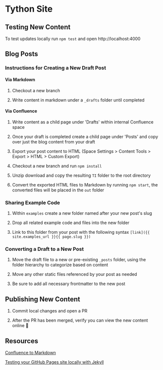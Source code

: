 # Tython Site

## Testing New Content

To test updates locally run `npm test` and open http://localhost:4000

## Blog Posts

### Instructions for Creating a New Draft Post

#### Via Markdown

1. Checkout a new branch

2. Write content in markdown under a `_drafts` folder until completed

#### Via Confluence

1. Write content as a child page under 'Drafts' within internal Confluence space

2. Once your draft is completed create a child page under 'Posts' and copy over just the blog content from your draft

3. Export your post content to HTML (Space Settings > Content Tools > Export > HTML > Custom Export)

4. Checkout a new branch and run `npm install`

5. Unzip download and copy the resulting `TI` folder to the root directory

6. Convert the exported HTML files to Markdown by running `npm start`, the converted files will be placed in the `out` folder

### Sharing Example Code

1. Within `examples` create a new folder named after your new post's slug

2. Drop all related example code and files into the new folder

3. Link to this folder from your post with the following syntax `[link]({{ site.examples_url }}{{ page.slug }})`
### Converting a Draft to a New Post

1. Move the draft file to a new or pre-existing `_posts` folder, using the folder hierarchy to categorize based on content

2. Move any other static files referenced by your post as needed

3. Be sure to add all necessary frontmatter to the new post

## Publishing New Content

1. Commit local changes and open a PR

2. After the PR has been merged, verify you can view the new content online :tada:

## Resources

[Confluence to Markdown](https://github.com/tythonco/confluence-to-markdown)

[Testing your GitHub Pages site locally with Jekyll](https://docs.github.com/en/github/working-with-github-pages/testing-your-github-pages-site-locally-with-jekyll)
